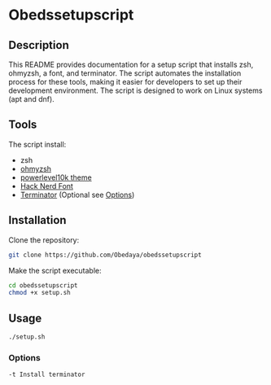 # Obedssetupscript

## Description

This README provides documentation for a setup script that installs zsh, ohmyzsh, a font, and terminator. The script automates the installation process for these tools, making it easier for developers to set up their development environment. The script is designed to work on Linux systems (apt and dnf).

## Tools
The script install:
- zsh
- [ohmyzsh](https://github.com/ohmyzsh/ohmyzsh)
- [powerlevel10k theme](https://github.com/romkatv/powerlevel10k)
- [Hack Nerd Font](https://github.com/ryanoasis/nerd-fonts/tree/master/patched-fonts/Hack)
- [Terminator](https://github.com/gnome-terminator/terminator) (Optional see [Options](###Options))

## Installation

Clone the repository:

```bash
git clone https://github.com/Obedaya/obedssetupscript
```

Make the script executable:

```bash
cd obedssetupscript
chmod +x setup.sh
```

## Usage

```bash
./setup.sh
```

### Options
```bash
-t Install terminator
```

